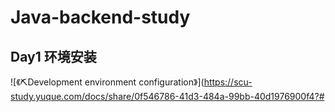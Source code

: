 # Java-backend-study

## Day1 环境安装

![《⛏Development environment configuration》](https://scu-study.yuque.com/docs/share/0f546786-41d3-484a-99bb-40d1976900f4?# 

